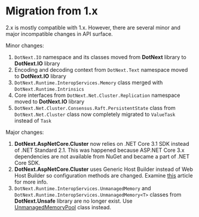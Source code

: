 Migration from 1.x
====
2.x is mostly compatible with 1.x. However, there are several minor and major incompatible changes in API surface.

Minor changes:
1. `DotNext.IO` namespace and its classes moved from **DotNext** library to **DotNext.IO** library
1. Encoding and decoding context from `DotNext.Text` namespace moved to **DotNext.IO** library
1. `DotNext.Runtime.InteropServices.Memory` class merged with `DotNext.Runtime.Intrinsics`
1. Core interfaces from `DotNext.Net.Cluster.Replication` namespace moved to **DotNext.IO** library
1. `DotNext.Net.Cluster.Consensus.Raft.PersistentState` class from `DotNext.Net.Cluster` class now completely migrated to `ValueTask` instead of `Task`

Major changes:
1. **DotNext.AspNetCore.Cluster** now relies on .NET Core 3.1 SDK instead of .NET Standard 2.1. This was happened because ASP.NET Core 3.x dependencies are not available from NuGet and became a part of .NET Core SDK.
1. **DotNext.AspNetCore.Cluster** uses Generic Host Builder instead of Web Host Builder so configuration methods are changed. Examine [this](../features/cluster/aspnetcore.md) article for more info.
1. `DotNext.Runtime.InteropServices.UnmanagedMemory` and `DotNext.Runtime.InteropServices.UnmanagedMemory<T>` classes from **DotNext.Unsafe** library are no longer exist. Use [UnmanagedMemoryPool](../api/DotNext.Buffers.UnmanagedMemoryPool-1.yml) class instead.